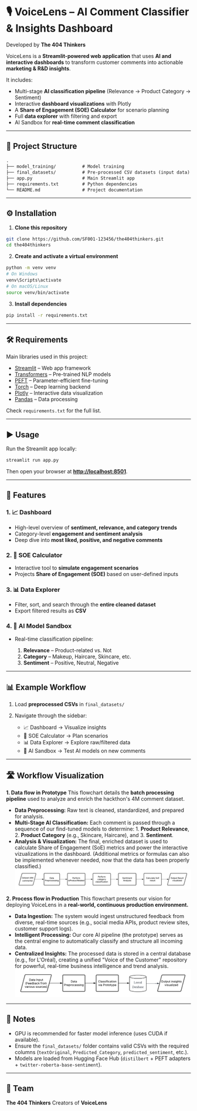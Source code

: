 # 🎙️ VoiceLens – AI Comment Classifier & Insights Dashboard

Developed by **The 404 Thinkers**

VoiceLens is a **Streamlit-powered web application** that uses **AI and interactive dashboards** to transform customer comments into actionable **marketing & R\&D insights**.

It includes:

* Multi-stage **AI classification pipeline** (Relevance → Product Category → Sentiment)
* Interactive **dashboard visualizations** with Plotly
* A **Share of Engagement (SOE) Calculator** for scenario planning
* Full **data explorer** with filtering and export
* AI Sandbox for **real-time comment classification**

---

## 📂 Project Structure

```
.
├── model_training/          # Model training
├── final_datasets/          # Pre-processed CSV datasets (input data)
├── app.py                   # Main Streamlit app
├── requirements.txt         # Python dependencies
└── README.md                # Project documentation
```

---

## ⚙️ Installation

1. **Clone this repository**

```bash
git clone https://github.com/SF001-123456/the404thinkers.git
cd the404thinkers
```

2. **Create and activate a virtual environment**

```bash
python -m venv venv
# On Windows
venv\Scripts\activate
# On macOS/Linux
source venv/bin/activate
```

3. **Install dependencies**

```bash
pip install -r requirements.txt
```

---

## 🛠️ Requirements

Main libraries used in this project:

* [Streamlit](https://streamlit.io/) – Web app framework
* [Transformers](https://huggingface.co/transformers/) – Pre-trained NLP models
* [PEFT](https://github.com/huggingface/peft) – Parameter-efficient fine-tuning
* [Torch](https://pytorch.org/) – Deep learning backend
* [Plotly](https://plotly.com/python/) – Interactive data visualization
* [Pandas](https://pandas.pydata.org/) – Data processing

Check `requirements.txt` for the full list.

---

## ▶️ Usage

Run the Streamlit app locally:

```bash
streamlit run app.py
```

Then open your browser at **[http://localhost:8501](http://localhost:8501)**.

---

## 📑 Features

### 1. **📈 Dashboard**

* High-level overview of **sentiment, relevance, and category trends**
* Category-level **engagement and sentiment analysis**
* Deep dive into **most liked, positive, and negative comments**

### 2. **🧮 SOE Calculator**

* Interactive tool to **simulate engagement scenarios**
* Projects **Share of Engagement (SOE)** based on user-defined inputs

### 3. **📊 Data Explorer**

* Filter, sort, and search through the **entire cleaned dataset**
* Export filtered results as **CSV**

### 4. **🧪 AI Model Sandbox**

* Real-time classification pipeline:

  1. **Relevance** – Product-related vs. Not
  2. **Category** – Makeup, Haircare, Skincare, etc.
  3. **Sentiment** – Positive, Neutral, Negative

---

## 📊 Example Workflow

1. Load **preprocessed CSVs** in `final_datasets/`
2. Navigate through the sidebar:

   * 📈 Dashboard → Visualize insights
   * 🧮 SOE Calculator → Plan scenarios
   * 📊 Data Explorer → Explore raw/filtered data
   * 🧪 AI Sandbox → Test AI models on new comments

---

## 🛣️ Workflow Visualization

**1. Data flow in Prototype**
   This flowchart details the **batch processing pipeline** used to analyze and enrich the hackthon's 4M comment dataset.
   - **Data Preprocessing:** Raw text is cleaned, standardized, and prepared for analysis.
   - **Multi-Stage AI Classification:** Each comment is passed through a sequence of our find-tuned models to determine: 1. **Product Relevance**, 2. **Product Category** (e.g., Skincare, Haircare), and 3. **Sentiment**.
   - **Analysis & Visualization:** The final, enriched dataset is used to calculate Share of Engagement (SoE) metrics and power the interactive vizualizations in the dashboard. (Additional metrics or formulas can also be implemented whenever needed, now that the data has been properly classified.)
   ![Prototype Workflow](prototype_flowchart.png)

**2. Process flow in Production**
   This flowchart presents our vision for deploying VoiceLens in a **real-world, continuous production environment.**
   - **Data Ingestion:** The system would ingest unstructured feedback from diverse, real-time sources (e.g., social media APIs, product review sites, customer support logs).
   - **Intelligent Processing:** Our core AI pipeline (the prototype) serves as the central engine to automatically classify and structure all incoming data.
   - **Centralized Insights:** The processed data is stored in a central database (e.g., for L'Oréal), creating a unified "Voice of the Customer" repository for powerful, real-time business intelligence and trend analysis.
   ![Production Workflow](production_flowchart.png)

---

## 📌 Notes

* GPU is recommended for faster model inference (uses CUDA if available).
* Ensure the `final_datasets/` folder contains valid CSVs with the required columns (`textOriginal`, `Predicted_Category`, `predicted_sentiment`, etc.).
* Models are loaded from Hugging Face Hub (`distilbert` + PEFT adapters + `twitter-roberta-base-sentiment`).

---

## 👥 Team

**The 404 Thinkers**
Creators of **VoiceLens**
